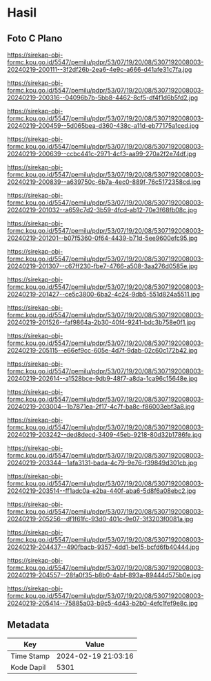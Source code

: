 # Hasil

## Foto C Plano

https://sirekap-obj-formc.kpu.go.id/5547/pemilu/pdpr/53/07/19/20/08/5307192008003-20240219-200111--3f2df26b-2ea6-4e9c-a666-d41afe31c7fa.jpg

https://sirekap-obj-formc.kpu.go.id/5547/pemilu/pdpr/53/07/19/20/08/5307192008003-20240219-200316--04096b7b-5bb8-4462-8cf5-df4f1d6b5fd2.jpg

https://sirekap-obj-formc.kpu.go.id/5547/pemilu/pdpr/53/07/19/20/08/5307192008003-20240219-200459--5d065bea-d360-438c-a11d-eb77175a1ced.jpg

https://sirekap-obj-formc.kpu.go.id/5547/pemilu/pdpr/53/07/19/20/08/5307192008003-20240219-200639--ccbc441c-2971-4cf3-aa99-270a2f2e74df.jpg

https://sirekap-obj-formc.kpu.go.id/5547/pemilu/pdpr/53/07/19/20/08/5307192008003-20240219-200839--a639750c-6b7a-4ec0-889f-76c5172358cd.jpg

https://sirekap-obj-formc.kpu.go.id/5547/pemilu/pdpr/53/07/19/20/08/5307192008003-20240219-201032--a659c7d2-3b59-4fcd-ab12-70e3f68fb08c.jpg

https://sirekap-obj-formc.kpu.go.id/5547/pemilu/pdpr/53/07/19/20/08/5307192008003-20240219-201201--b07f5360-0f64-4439-b71d-5ee9600efc95.jpg

https://sirekap-obj-formc.kpu.go.id/5547/pemilu/pdpr/53/07/19/20/08/5307192008003-20240219-201307--c67ff230-fbe7-4766-a508-3aa276d0585e.jpg

https://sirekap-obj-formc.kpu.go.id/5547/pemilu/pdpr/53/07/19/20/08/5307192008003-20240219-201427--ce5c3800-6ba2-4c24-9db5-551d824a5511.jpg

https://sirekap-obj-formc.kpu.go.id/5547/pemilu/pdpr/53/07/19/20/08/5307192008003-20240219-201526--faf9864a-2b30-40f4-9241-bdc3b758e0f1.jpg

https://sirekap-obj-formc.kpu.go.id/5547/pemilu/pdpr/53/07/19/20/08/5307192008003-20240219-205115--e66ef9cc-605e-4d7f-9dab-02c60c172b42.jpg

https://sirekap-obj-formc.kpu.go.id/5547/pemilu/pdpr/53/07/19/20/08/5307192008003-20240219-202614--a1528bce-9db9-48f7-a8da-1ca96c15648e.jpg

https://sirekap-obj-formc.kpu.go.id/5547/pemilu/pdpr/53/07/19/20/08/5307192008003-20240219-203004--1b7871ea-2f17-4c7f-ba8c-f86003ebf3a8.jpg

https://sirekap-obj-formc.kpu.go.id/5547/pemilu/pdpr/53/07/19/20/08/5307192008003-20240219-203242--ded8decd-3409-45eb-9218-80d32b1786fe.jpg

https://sirekap-obj-formc.kpu.go.id/5547/pemilu/pdpr/53/07/19/20/08/5307192008003-20240219-203344--1afa3131-bada-4c79-9e76-f39849d301cb.jpg

https://sirekap-obj-formc.kpu.go.id/5547/pemilu/pdpr/53/07/19/20/08/5307192008003-20240219-203514--ff1adc0a-e2ba-440f-aba6-5d8f6a08ebc2.jpg

https://sirekap-obj-formc.kpu.go.id/5547/pemilu/pdpr/53/07/19/20/08/5307192008003-20240219-205256--df1f61fc-93d0-401c-9e07-3f3203f0081a.jpg

https://sirekap-obj-formc.kpu.go.id/5547/pemilu/pdpr/53/07/19/20/08/5307192008003-20240219-204437--490fbacb-9357-4dd1-be15-bcfd6fb40444.jpg

https://sirekap-obj-formc.kpu.go.id/5547/pemilu/pdpr/53/07/19/20/08/5307192008003-20240219-204557--28fa0f35-b8b0-4abf-893a-89444d575b0e.jpg

https://sirekap-obj-formc.kpu.go.id/5547/pemilu/pdpr/53/07/19/20/08/5307192008003-20240219-205414--75885a03-b9c5-4d43-b2b0-4efc1fef9e8c.jpg


## Metadata

| Key        | Value               |
| ---------- | ------------------- |
| Time Stamp | 2024-02-19 21:03:16 |
| Kode Dapil | 5301                |



